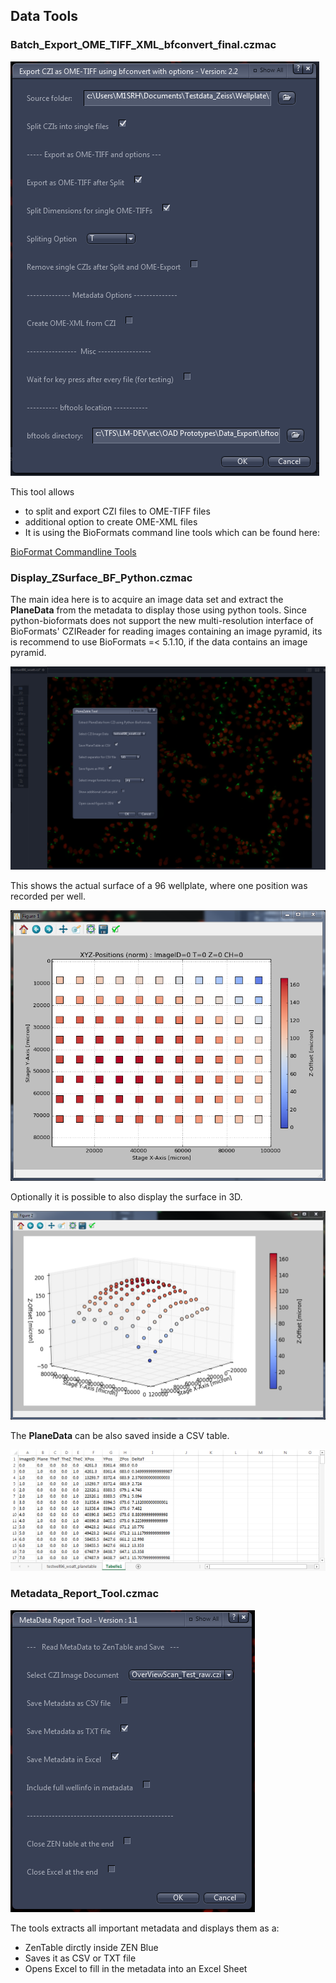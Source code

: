 ## Data Tools

### Batch_Export_OME_TIFF_XML_bfconvert_final.czmac

![Screenshot of GUI](/images/export_bfconvert1.png)

This tool allows
* to split and export CZI files to OME-TIFF files
* additional option to create OME-XML files
* It is using the BioFormats command line tools which can be found here:

[BioFormat Commandline Tools](http://www.openmicroscopy.org/site/support/bio-formats5.5/users/comlinetools/index.html)


### Display_ZSurface_BF_Python.czmac

The main idea here is to acquire an image data set and extract the **PlaneData** from the metadata to display those using python tools.
Since python-bioformats does not support the new multi-resolution interface of BioFormats' CZIReader for reading images containing an image pyramid, its is recommend to use BioFormats =< 5.1.10, if the data contains an image pyramid.

![Screenshot of ZEN Blue with showing the tool UI](/images/zsurface_tool1.png)

This shows the actual surface of a 96 wellplate, where one position was recorded per well.

![2D Z-Surface Plot of Wellplate](/images/zsurface_tool2.png)

Optionally it is possible to also display the surface in 3D.

![3D Z-Surface Plot of Wellplate](/images/zsurface_tool3.png)

The **PlaneData** can be also saved inside a CSV table.

![The PlaneData from the CSV file in Excel](/images/zsurface_tool4.png)


### Metadata_Report_Tool.czmac

![Screenshot of GUI](/images/MetaData_Report_Tool1.png)

The tools extracts all important metadata and displays them as a:
* ZenTable dirctly inside ZEN Blue
* Saves it as CSV or TXT file
* Opens Excel to fill in the metadata into an Excel Sheet

